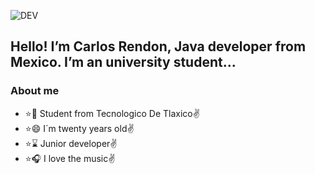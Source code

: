 ![DEV](https://user-images.githubusercontent.com/77459857/114776782-744f1000-9d38-11eb-811c-1a4893b103ba.gif)


## Hello! I’m Carlos Rendon, Java developer from Mexico. I’m an university student...

### About me

* :star::school: Student from Tecnologico De Tlaxico:v:
* :star::smile: I´m twenty years old:v:
* :star::hourglass: Junior developer:v:
* :star::headphones: I love the music:v:



